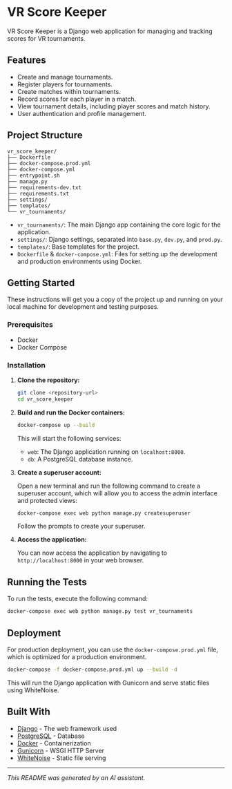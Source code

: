 # VR Score Keeper

VR Score Keeper is a Django web application for managing and tracking scores for VR tournaments.

## Features

*   Create and manage tournaments.
*   Register players for tournaments.
*   Create matches within tournaments.
*   Record scores for each player in a match.
*   View tournament details, including player scores and match history.
*   User authentication and profile management.

## Project Structure

```
vr_score_keeper/
├── Dockerfile
├── docker-compose.prod.yml
├── docker-compose.yml
├── entrypoint.sh
├── manage.py
├── requirements-dev.txt
├── requirements.txt
├── settings/
├── templates/
└── vr_tournaments/
```

*   `vr_tournaments/`: The main Django app containing the core logic for the application.
*   `settings/`: Django settings, separated into `base.py`, `dev.py`, and `prod.py`.
*   `templates/`: Base templates for the project.
*   `Dockerfile` & `docker-compose.yml`: Files for setting up the development and production environments using Docker.

## Getting Started

These instructions will get you a copy of the project up and running on your local machine for development and testing purposes.

### Prerequisites

*   Docker
*   Docker Compose

### Installation

1.  **Clone the repository:**
    ```bash
    git clone <repository-url>
    cd vr_score_keeper
    ```

2.  **Build and run the Docker containers:**
    ```bash
    docker-compose up --build
    ```

    This will start the following services:
    *   `web`: The Django application running on `localhost:8000`.
    *   `db`: A PostgreSQL database instance.

3.  **Create a superuser account:**

    Open a new terminal and run the following command to create a superuser account, which will allow you to access the admin interface and protected views:

    ```bash
    docker-compose exec web python manage.py createsuperuser
    ```
    Follow the prompts to create your superuser.

4.  **Access the application:**

    You can now access the application by navigating to `http://localhost:8000` in your web browser.

## Running the Tests

To run the tests, execute the following command:

```bash
docker-compose exec web python manage.py test vr_tournaments
```

## Deployment

For production deployment, you can use the `docker-compose.prod.yml` file, which is optimized for a production environment.

```bash
docker-compose -f docker-compose.prod.yml up --build -d
```

This will run the Django application with Gunicorn and serve static files using WhiteNoise.

## Built With

*   [Django](https://www.djangoproject.com/) - The web framework used
*   [PostgreSQL](https://www.postgresql.org/) - Database
*   [Docker](https://www.docker.com/) - Containerization
*   [Gunicorn](https://gunicorn.org/) - WSGI HTTP Server
*   [WhiteNoise](http://whitenoise.evans.io/en/stable/) - Static file serving

---

*This README was generated by an AI assistant.*
